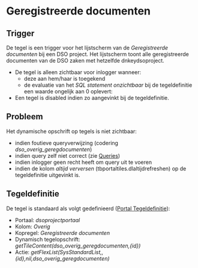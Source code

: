 # Geregistreerde  documenten

## Trigger

De tegel is een trigger voor het lijstscherm van de *Geregistreerde documenten* bij een DSO project. Het lijstscherm toont alle geregistreerde documenten van de DSO zaken met hetzelfde dnkeydsoproject.

  * De tegel is alleen zichtbaar voor inlogger wanneer: 
    * deze aan hem/haar is toegekend 
    * de evaluatie van het *SQL statement onzichtbaar* bij de tegeldefinitie een waarde ongelijk aan 0 oplevert:
  * Een tegel is disabled indien zo aangevinkt bij de tegeldefinitie.

## Probleem

Het dynamische opschrift op tegels is niet zichtbaar:

  * indien foutieve queryverwijzing (codering *dso_overig_geregdocumenten*) 
  * indien query zelf niet correct (zie [Queries](/docs/instellen_inrichten/queries.md))
  * indien inlogger geen recht heeft om query uit te voeren 
  * indien de kolom *altijd verversen* (tbportaltiles.dlaltijdrefreshen) op de tegeldefinitie uitgevinkt is.

## Tegeldefinitie

De tegel is standaard als volgt gedefinieerd ([Portal Tegeldefinitie](/docs/instellen_inrichten/portaldefinitie/portal_tegel.md)):

  *  Portaal: *dsoprojectportaal*
  *  Kolom: *Overig* 
  *  Kopregel: *Geregistreerde documenten*
  *  Dynamisch tegelopschrift: *getTileContent(dso_overig_geregdocumenten,{id})*
  *  Actie: *getFlexList(SysStandardList,,{id},nil,dso_overig_geregdocumenten)*

